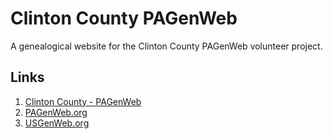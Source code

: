 # Clinton County PAGenWeb
A genealogical website for the Clinton County PAGenWeb volunteer project.

## Links
1. [Clinton County - PAGenWeb](http://www.pagenweb.org/~clinton/)
2. [PAGenWeb.org](http://www.pagenweb.org/)
3. [USGenWeb.org](http://www.usgenweb.org/)

